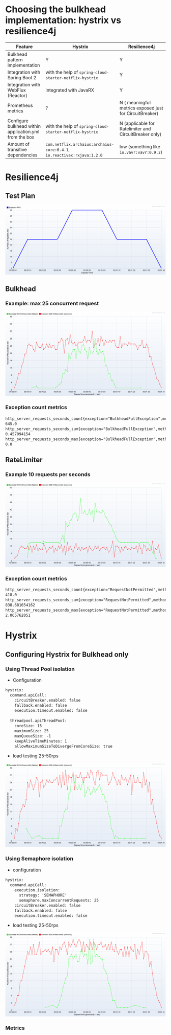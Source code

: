 # Choosing the bulkhead implementation: hystrix vs resilience4j

Feature | Hystrix | Resilience4j
------- | ------- | ------------
Bulkhead pattern implementation | Y | Y
Integration with Spring Boot 2 | with the help of `spring-cloud-starter-netflix-hystrix` | Y
Integration with WebFlux (Reactor) | integrated with JavaRX | Y
Prometheus metrics | ? | N ( meaningful metrics exposed just for CircuitBreaker) 
Configure bulkhead within application.yml from the box | with the help of `spring-cloud-starter-netflix-hystrix` | N (applicable for Ratelimiter and CircuitBreaker only)
Amount of transitive dependencies | `com.netflix.archaius:archaius-core:0.4.1`, `io.reactivex:rxjava:1.2.0`  | low (something like `io.vavr:vavr:0.9.2`)

# Resilience4j

## Test Plan

![](img/test-plan.png)

## Bulkhead
### Example: max 25 concurrent request

![](img/bulkhead-25concurrent-calls.png)

### Exception count metrics
```
http_server_requests_seconds_count{exception="BulkheadFullException",method="GET",status="500",uri="/hello/{api}",} 645.0
http_server_requests_seconds_sum{exception="BulkheadFullException",method="GET",status="500",uri="/hello/{api}",} 0.457094154
http_server_requests_seconds_max{exception="BulkheadFullException",method="GET",status="500",uri="/hello/{api}",} 0.0
```

## RateLimiter
### Example 10 requests per seconds

![](img/ratemimiter-10rps.png)

### Exception count metrics
```
http_server_requests_seconds_count{exception="RequestNotPermitted",method="GET",status="500",uri="/hello/{api}",} 418.0
http_server_requests_seconds_sum{exception="RequestNotPermitted",method="GET",status="500",uri="/hello/{api}",} 838.681654162
http_server_requests_seconds_max{exception="RequestNotPermitted",method="GET",status="500",uri="/hello/{api}",} 2.065762051
```


# Hystrix

## Configuring Hystrix for Bulkhead only

### Using Thread Pool isolation

- Configuration
```
hystrix:
  command.apiCall:
    circuitBreaker.enabled: false
    fallback.enabled: false
    execution.timeout.enabled: false

  threadpool.apiThreadPool:
    coreSize: 15
    maximumSize: 25
    maxQueueSize: -1
    keepAliveTimeMinutes: 1
    allowMaximumSizeToDivergeFromCoreSize: true
```
 - load testing 25-50rps
 
![](img/hystrix-threadpool-25.png)

### Using Semaphore isolation

- configuration

```
hystrix:
  command.apiCall:
    execution.isolation:
      strategy: 'SEMAPHORE'
      semaphore.maxConcurrentRequests: 25
    circuitBreaker.enabled: false
    fallback.enabled: false
    execution.timeout.enabled: false
```

 - load testing 25-50rps
 
![](img/hystrix-seamaphore-25.png)

### Metrics

